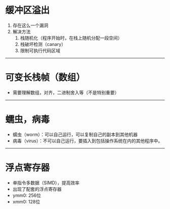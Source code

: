 # 缓冲区溢出
1. 存在这么一个漏洞
2. 解决方法
   1. 栈随机化（程序开始时，在栈上随机分配一段空间）
   2. 栈破坏检测（canary）
   3. 限制可执行代码区域
-------
# 可变长栈帧（数组）
- 需要理解数组，对齐，二进制舍入等（不是特别重要）
------
# 蠕虫，病毒
- 蠕虫（worm）：可以自己运行，可以复制自己的副本到其他机器
- 病毒（virus）：不可以自己运行，要插入到包括操作系统在内的其他程序中。
-------
# 浮点寄存器
- 单指令多数据（SIMD），提高效率
- 出现了配套的浮点寄存器
- ymm0: 256位
- xmm0: 128位